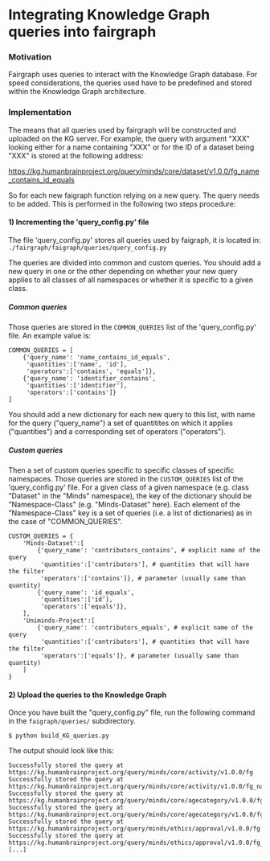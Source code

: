 # Integrating Knowledge Graph queries into fairgraph

### Motivation

Fairgraph uses queries to interact with the Knowledge Graph database. For speed considerations, the queries used have to be predefined and stored within the Knowledge Graph architecture.

### Implementation

The means that all queries used by fairgraph will be constructed and uploaded on the KG server. For example, the query with argument "XXX" looking either for a name containing "XXX" or for the ID of a dataset being "XXX" is stored at the following address:

https://kg.humanbrainproject.org/query/minds/core/dataset/v1.0.0/fg_name_contains_id_equals

So for each new faigraph function relying on a new query. The query needs to be added. This is performed in the following two steps procedure:

#### 1) Incrementing the 'query_config.py' file

The file 'query_config.py' stores all queries used by faigraph, it is located in: `./fairgraph/faigraph/queries/query_config.py`

The queries are divided into common and custom queries. You should add a new query in one or the other depending on whether your new query applies to all classes of all namespaces or whether it is specific to a given class.

##### Common queries

Those queries are stored in the `COMMON_QUERIES` list of the 'query_config.py' file. An example value is:

```
COMMON_QUERIES = [
    {'query_name': 'name_contains_id_equals',
     'quantities':['name', 'id'],
     'operators':['contains', 'equals']},
    {'query_name': 'identifier_contains',
     'quantities':['identifier'],
     'operators':['contains']}
]
```
You should add a new dictionary for each new query to this list, with name for the query ("query_name") a set of quantitites on which it applies ("quantities") and a corresponding set of operators ("operators").

##### Custom queries

Then a set of custom queries specific to specific classes of specific namespaces. Those queries are stored in the `CUSTOM_QUERIES` list of the 'query_config.py' file. For a given class of a given namespace (e.g. class "Dataset" in the "Minds" namespace), the key of the dictionary should be "Namespace-Class" (e.g. "Minds-Dataset" here). Each element of the "Namespace-Class" key is a set of queries (i.e. a list of dictionaries) as in the case of "COMMON_QUERIES".

```
CUSTOM_QUERIES = {
    'Minds-Dataset':[
        {'query_name': 'contributors_contains', # explicit name of the query
         'quantities':['contributors'], # quantities that will have the filter
         'operators':['contains']}, # parameter (usually same than quantity)
        {'query_name': 'id_equals',
         'quantities':['id'],
         'operators':['equals']},
    ],
    'Uniminds-Project':[
        {'query_name': 'contributors_equals', # explicit name of the query
         'quantities':['contributors'], # quantities that will have the filter
         'operators':['equals']}, # parameter (usually same than quantity)
    ]
}
```

#### 2) Upload the queries to the Knowledge Graph

Once you have built the "query_config.py" file, run the following command in the `faigraph/queries/` subdirectory.

```
$ python build_KG_queries.py
```

The output should look like this:

```
Successfully stored the query at https://kg.humanbrainproject.org/query/minds/core/activity/v1.0.0/fg 
Successfully stored the query at https://kg.humanbrainproject.org/query/minds/core/activity/v1.0.0/fg_name_contains_id_equals 
Successfully stored the query at https://kg.humanbrainproject.org/query/minds/core/agecategory/v1.0.0/fg 
Successfully stored the query at https://kg.humanbrainproject.org/query/minds/core/agecategory/v1.0.0/fg_name_contains_id_equals 
Successfully stored the query at https://kg.humanbrainproject.org/query/minds/ethics/approval/v1.0.0/fg 
Successfully stored the query at https://kg.humanbrainproject.org/query/minds/ethics/approval/v1.0.0/fg_name_contains_id_equals 
[...]
```

<!-- # 2) Integrating Knowledge graph queries into fairgraph -->

<!-- We use the features of the [HBP Knowledge Graph editor](https://kg.humanbrainproject.org/editor) to build the queries and the namespace properties (e.g. its classes) within fairgraph. -->

<!-- Vocabulary: -->

<!-- - "Namespaces" refer to the different root schema considered: "Minds", "Uniminds", "Neuralactivity", ... They are associated to a given "Version". -->
<!-- - "Classes" refer to the different schemas of a given namespace: e.g. for the minds schema: "Dataset", "Person", ... -->
<!--  - "Attributes" are the properties of the entries of a given class. E.g. a Dataset has the attributes: "name", "contributors", "identifier", ... -->
 
<!-- All those objects need to be included into "faigraph". We detail here the procedure to do this. -->

<!-- ## 1) Build a general query with the KG editor for a given Namespace and a given Class of interest -->

<!-- Let's build a general query for the case of the "Minds" namespace for the "Dataset" class. -->

<!-- Within the [Knowledge Graph editor](https://kg.humanbrainproject.org/editor), we select the [query-builder](https://kg.humanbrainproject.org/editor/query-builder). -->

<!-- We scroll over the root schema to find the "Minds" namepsace, and then we select the "Dataset" class within the "Minds" namespace. -->

<!-- ![Screenshot of the KGE](doc/KGE-screenshot-1.png) -->

<!-- Then we add all "Attributes" of the class to the  -->

<!-- ![Screenshot of the KGE](doc/KGE-screenshot-2.png) -->

<!-- In "Results JSON view", set the size to a large value (e.g. size=20000) -->

<!-- Then we save the query using the following format: -->
<!-- "fg-Namespace-Class-KGE", e.g. for that example -->

<!-- ![Screenshot of the KGE](doc/KGE-screenshot-3.png) -->

<!-- The stored query should therefore appear in the following address: -->

<!-- https://kg.humanbrainproject.org/query/minds/core/dataset/v1.0.0/fg-Minds-Dataset-KGE -->

<!-- ## 2) Repeat for all Namespaces and Classes of interest -->

<!-- Here are a few example combinations: -->

<!-- 1. Minds-Activity -->
<!-- 2. Uniminds-Project -->
<!-- 3. Uniminds-Person -->
<!-- 4. ... -->

<!-- ## 3) Configure the KG Objects handled by fairgraph -->

<!-- Open the [config.py](./config.py) file and write down all the Namespaces (with their version) and Classes that you have saved as a query in the KGE editor. -->

<!-- here is an example: -->
<!-- ``` -->
<!-- KG_OBJECTS = [ -->
<!--     { -->
<!--         'namespace':'Minds', -->
<!--         'version':'v1.0.0', -->
<!--         'classes':[ -->
<!--             'Activity', -->
<!--             'Dataset', -->
<!--             'Person', -->
<!--         ], -->
<!--     }, -->
<!--     { -->
<!--         'namespace':'Uniminds', -->
<!--         'version':'v1.0.0', -->
<!--         'classes':[ -->
<!--             'Project', -->
<!--             'Person', -->
<!--         ], -->
<!--     }, -->
<!-- ] -->
<!-- ``` -->

<!-- ## 4) Add a set of queries -->

<!-- Adding a set of common queries (queries that are unspecific to a namespace and a class, i.e. where the attributes are shared among all objects). For example the "name" and "id " are always present.  -->
<!-- ``` -->
<!-- # this query will be applid to all classes of all namepsaces: -->
<!-- COMMON_QUERIES = [ -->
<!--     {'query_name': 'name_contains_id_equals', -->
<!--      'quantities':['name', '@id'], -->
<!--      'operators':['contains', 'equals'], -->
<!--      'parameters':['name', 'id']} -->
<!--     {'query_name': 'name_contains', -->
<!--      'quantities':['name'], -->
<!--      'operators':['contains'], -->
<!--      'parameters':['name']} -->
<!-- ] -->
<!-- ``` -->

<!-- Now you can also set explicitely a set of custom queries that will be "Namespace" and "class"-dependent (because it focuses on class-specific attributes).  -->
<!-- ``` -->
<!-- CUSTOM_QUERIES = { -->
<!--     'Minds-Dataset':[ -->
<!--         {'query_name': contributors_contains', # explicit name of the query -->
<!--          'quantities':['contributors], # quantities that will have the filter -->
<!--          'operators':['contains'], # operator for the filter -->
<!--          'parameters':['contributors]}, # parameter (usually same than quantity) -->
<!--         {'query_name': 'name_contains_id_equals', -->
<!--          'quantities':['name', '@id'], -->
<!--          'operators':['contains', 'equals'], -->
<!--          'parameters':['name', 'id']}, -->
<!--     ] -->
<!--     'Uniminds-Project':[ -->
<!--         {'query_name': contributors_contains', # explicit name of the query -->
<!--          'quantities':['contributors], # quantities that will have the filter -->
<!--          'operators':['contains'], # operator for the filter -->
<!--          'parameters':['contributors]}, # parameter (usually same than quantity) -->
<!--     ] -->
<!-- } -->
<!-- ``` -->

<!-- ## 5) Run the script to convert the KGE queries into "fairgraph-compatible" queries -->

<!-- Provided you have write access in you HBP account and the appropriate token (see ![fairgraph manual](../README.md)), you can now run the script that reformats the queries and upload them in the KG query storage. -->

<!-- ``` -->
<!-- python process_config_file.py  -->
<!-- ``` -->

<!-- The list of uploaded url queries should appear. -->

<!-- For the above [config.py](./config.py) the list is: -->

<!-- https://kg.humanbrainproject.org/query/minds/core/activity/v1.0.0/fg-Activity -->

<!-- https://kg.humanbrainproject.org/query/minds/core/activity/v1.0.0/fg-Activity_name_contains_id_equals -->

<!-- ... -->

<!-- https://kg.humanbrainproject.org/query/minds/core/dataset/v1.0.0/fg-Dataset_contributors_contains  -->

<!-- https://kg.humanbrainproject.org/query/minds/core/dataset/v1.0.0/fg-Dataset_id_equals  -->

<!-- ... -->

<!-- https://kg.humanbrainproject.org/query/uniminds/core/person/v1.0.0/fg-Person  -->

<!-- https://kg.humanbrainproject.org/query/uniminds/core/person/v1.0.0/fg-Person_name_contains_id_equals  -->


<!-- ## 6) Check that the fairgraph import works -->

<!-- [...] -->

<!-- maybe build the properties of the classes wrt the "field" entries of the KGE generated queries -->

